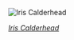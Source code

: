 
![Iris Calderhead](https://upload.wikimedia.org/wikipedia/commons/thumb/4/40/Iris_Calderhead.jpg/450px-Iris_Calderhead.jpg)

*[Iris Calderhead](https://wikipedia.org/wiki/File:Iris_Calderhead.jpg)*
